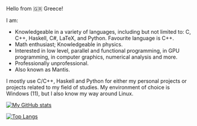 Hello from 🇬🇷 Greece!

I am:
- Knowledgeable in a variety of languages, including but not limited to: C, C++, Haskell, C#, LaTeX, and Python. Favourite language is C++.
- Math enthusiast; Knowledgeable in physics.
- Interested in low level, parallel and functional programming, in GPU programming, in computer graphics, numerical analysis and more.
- Professionally unprofessional.
- Also known as Mantis.

I mostly use C/C++, Haskell and Python for either my personal projects or projects related to my field of studies. My environment of choice is Windows (11), but I also know my way around Linux.

[![My GitHub stats](https://github-readme-stats.vercel.app/api?username=xmamalou&show_icons=true&theme=transparent)](https://github.com/anuraghazra/github-readme-stats)

[![Top Langs](https://github-readme-stats.vercel.app/api/top-langs/?username=xmamalou&layout=donut&hide=jupyter-notebook&exclude_repo=astrolab-team-exercise)](https://github.com/anuraghazra/github-readme-stats)
<!---
xmamalou/xmamalou is a ✨ special ✨ repository because its `README.md` (this file) appears on your GitHub profile.
You can click the Preview link to take a look at your changes.
--->
